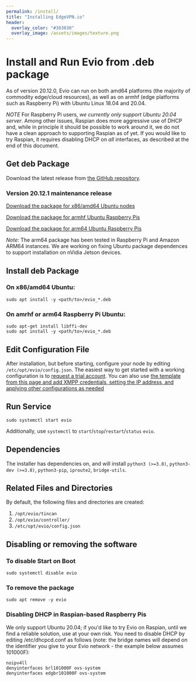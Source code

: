 ```yaml
---
permalink: /install/
title: "Installing EdgeVPN.io"
header:
  overlay_color: "#303030"
  overlay_image: /assets/images/texture.png
---
```


# Install and Run Evio from .deb package

As of version 20.12.0, Evio can run on both amd64 platforms (the majority of commodity edge/cloud resources), as well as on armhf (edge platforms such as Raspberry Pi) with Ubuntu Linux 18.04 and 20.04. 

*NOTE* For Raspberry Pi users, *we currently only support Ubuntu 20.04 server*. Among other issues, Raspian does more aggressive use of DHCP and, while in principle it should be possible to work around it, we do not have a clean approach to supporting Raspian as of yet. If you would like to try Raspian, it requires disabling DHCP on *all* interfaces, as described at the end of this document.

## Get deb Package
Download the latest release from [the GitHub repository](https://github.com/EdgeVPNio/evio/releases/).

### Version 20.12.1 maintenance release

[Download the package for x86/amd64 Ubuntu nodes](https://github.com/EdgeVPNio/evio/releases/download/v20.12.1/evio_20.12.1_amd64.deb)

[Download the package for armhf Ubuntu Raspberry Pis](https://github.com/EdgeVPNio/evio/releases/download/v20.12.1/evio_20.12.1_armhf.deb)

[Download the package for arm64 Ubuntu Raspberry Pis](https://github.com/EdgeVPNio/evio/releases/download/v20.12.1/evio_20.12.1_arm64.deb)

*Note:* The arm64 package has been tested in Raspberry Pi and Amazon ARM64 instances. We are working on fixing Ubuntu package dependences to support installation on nVidia Jetson devices.

## Install deb Package

### On x86/amd64 Ubuntu:

```shell
sudo apt install -y <path/to>/evio_*.deb
```

### On amrhf or arm64 Raspberry Pi Ubuntu:

```shell
sudo apt-get install libffi-dev
sudo apt install -y <path/to>/evio_*.deb
```

## Edit Configuration File
After installation, but before starting, configure your node by editing `/etc/opt/evio/config.json`. The easiest way to get started with a working configuration is to [request a trial account](/trial). You can also use [the template from this page and add XMPP credentials, setting the IP address, and applying other configurations as needed](/configbasics) 

## Run Service
```shell
sudo systemctl start evio
``` 

Additionally, use `systemctl` to `start`/`stop`/`restart`/`status` `evio`.

## Dependencies
The installer has dependencies on, and will install `python3 (>=3.8)`, `python3-dev (>=3.8)`,  `python3-pip`, `iproute2`, `bridge-utils`.


## Related Files and Directories
By default, the following files and directories are created:
1. `/opt/evio/tincan`
2. `/opt/evio/controller/`
3. `/etc/opt/evio/config.json`

## Disabling or removing the software

### To disable Start on Boot
```shell
sudo systemctl disable evio
```

### To remove the package
```shell
sudo apt remove -y evio
```

### Disabling DHCP in Raspian-based Raspberry Pis

We only support Ubuntu 20.04; if you'd like to try Evio on Raspian, until we find a reliable solution, use at your own risk. You need to disable DHCP by editing /etc/dhcpcd.conf as follows (note: the bridge names will depend on the identifier you give to your Evio network - the example below assumes 101000F):

```
noipv4ll
denyinterfaces brl101000F ovs-system
denyinterfaces edgbr101000F ovs-system
```


